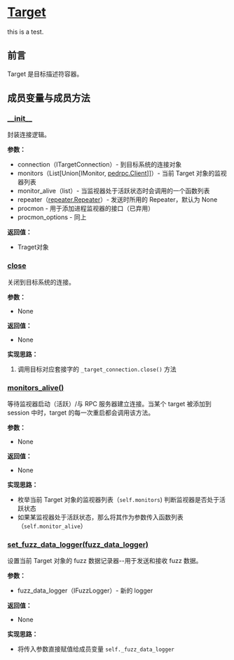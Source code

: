# [Target](https://boofuzz.readthedocs.io/en/stable/_modules/boofuzz/sessions.html#Target)
this is a test.

## 前言

Target 是目标描述符容器。

## 成员变量与成员方法

### [\_\_init\_\_](https://boofuzz.readthedocs.io/en/stable/_modules/boofuzz/sessions.html#Target)

封装连接逻辑。

**参数：**

- connection（ITargetConnection）- 到目标系统的连接对象
- monitors（List[Union[IMonitor, [pedrpc.Client](https://boofuzz.readthedocs.io/en/stable/user/other-modules.html#boofuzz.monitors.pedrpc.Client)]]）- 当前 Target 对象的监视器列表
- monitor_alive（list）- 当监视器处于活跃状态时会调用的一个函数列表
- repeater（[repeater.Repeater](https://boofuzz.readthedocs.io/en/stable/source/Target.html#boofuzz.repeater.Repeater)）- 发送时所用的 Repeater，默认为 None
- procmon - 用于添加进程监视器的接口（已弃用）
- procmon_options - 同上

**返回值：**

- Traget对象

### [close](https://boofuzz.readthedocs.io/en/stable/_modules/boofuzz/sessions.html#Target.close)

关闭到目标系统的连接。

**参数：**

- None

**返回值：**

- None

**实现思路：**

1. 调用目标对应套接字的 `_target_connection.close()` 方法

### [monitors_alive()](https://boofuzz.readthedocs.io/en/stable/_modules/boofuzz/sessions.html#Target.monitors_alive)

等待监视器启动（活跃）/与 RPC 服务器建立连接。当某个 target 被添加到 session 中时，target 的每一次重启都会调用该方法。

**参数：**

- None

**返回值：**

- None

**实现思路：**

- 枚举当前 Target 对象的监视器列表（`self.monitors`) 判断监视器是否处于活跃状态
- 如果某监视器处于活跃状态，那么将其作为参数传入函数列表（`self.monitor_alive`）

### [set_fuzz_data_logger(fuzz_data_logger)](https://boofuzz.readthedocs.io/en/stable/_modules/boofuzz/sessions.html#Target.set_fuzz_data_logger)

设置当前 Target 对象的 fuzz 数据记录器--用于发送和接收 fuzz 数据。

**参数：**

- fuzz_data_logger（IFuzzLogger）- 新的 logger

**返回值：**

- None

**实现思路：**

- 将传入参数直接赋值给成员变量 `self._fuzz_data_logger`
